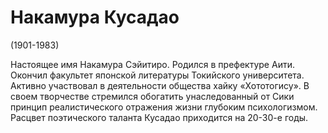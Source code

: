 # Накамура Кусадао

(1901-1983) 

Настоящее имя Накамура Сэйитиро. Родился в префектуре Аити. Окончил факультет японской литературы Токийского университета. Активно участвовал в деятельности общества хайку «Хототогису». В своем творчестве стремился обогатить унаследованный от Сики принцип реалистического отражения жизни глубоким психологизмом. Расцвет поэтического таланта Кусадао приходится на 20-30-е годы. 
